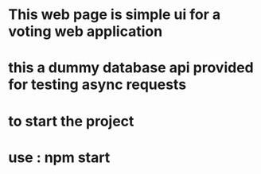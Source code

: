 # This web page is simple ui for a voting web application 
# this a dummy database api provided for testing async requests
# to start the project 

# use : npm start
